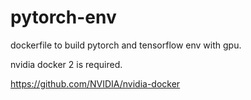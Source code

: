 # pytorch-env
dockerfile to build pytorch and tensorflow env with gpu.


nvidia docker 2 is required.


https://github.com/NVIDIA/nvidia-docker
